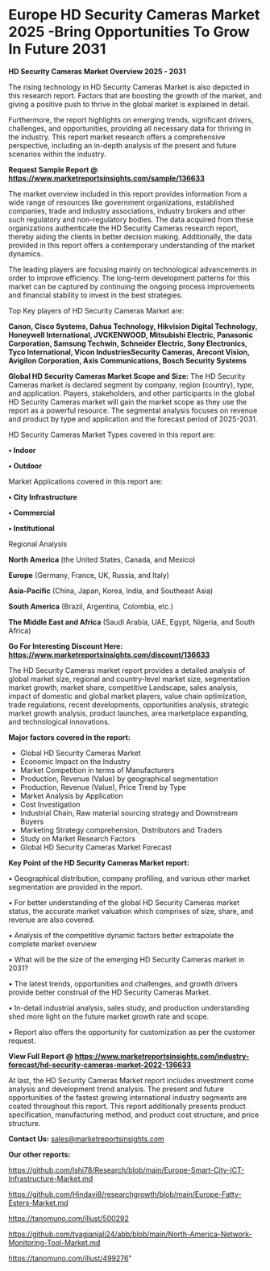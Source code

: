  # Europe HD Security Cameras Market 2025 -Bring Opportunities To Grow In Future 2031

<Strong> HD Security Cameras Market Overview 2025 - 2031</strong>

The rising technology in HD Security Cameras Market is also depicted in this research report. Factors that are boosting the growth of the market, and giving a positive push to thrive in the global market is explained in detail.

Furthermore, the report highlights on emerging trends, significant drivers, challenges, and opportunities, providing all necessary data for thriving in the industry. This report market research offers a comprehensive perspective, including an in-depth analysis of the present and future scenarios within the industry.

<strong>Request Sample Report @ <a href=https://www.marketreportsinsights.com/sample/136633>https://www.marketreportsinsights.com/sample/136633</a></strong>

The market overview included in this report provides information from a wide range of resources like government organizations, established companies, trade and industry associations, industry brokers and other such regulatory and non-regulatory bodies. The data acquired from these organizations authenticate the HD Security Cameras research report, thereby aiding the clients in better decision making. Additionally, the data provided in this report offers a contemporary understanding of the market dynamics.

The leading players are focusing mainly on technological advancements in order to improve efficiency. The long-term development patterns for this market can be captured by continuing the ongoing process improvements and financial stability to invest in the best strategies.

Top Key players of HD Security Cameras Market are:

<strong>Canon, Cisco Systems, Dahua Technology, Hikvision Digital Technology, Honeywell International, JVCKENWOOD, Mitsubishi Electric, Panasonic Corporation, Samsung Techwin, Schneider Electric, Sony Electronics, Tyco International, Vicon IndustriesSecurity Cameras, Arecont Vision, Avigilon Corporation, Axis Communications, Bosch Security Systems</strong>

<strong><b>Global HD Security Cameras Market Scope and Size:</b></strong>
The HD Security Cameras market is declared segment by company, region (country), type, and application. Players, stakeholders, and other participants in the global HD Security Cameras market will gain the market scope as they use the report as a powerful resource. The segmental analysis focuses on revenue and product by type and application and the forecast period of 2025-2031.

HD Security Cameras Market Types covered in this report are:

<strong>• Indoor

• Outdoor</strong>

Market Applications covered in this report are:

<strong>• City Infrastructure

• Commercial

• Institutional</strong> 

Regional Analysis

<strong>North America</strong> (the United States, Canada, and Mexico)

<strong>Europe</strong> (Germany, France, UK, Russia, and Italy)

<strong>Asia-Pacific</strong> (China, Japan, Korea, India, and Southeast Asia)

<strong>South America</strong> (Brazil, Argentina, Colombia, etc.)

<strong>The Middle East and Africa</strong> (Saudi Arabia, UAE, Egypt, Nigeria, and South Africa)

<strong>Go For Interesting Discount Here: <a href=https://www.marketreportsinsights.com/discount/136633>https://www.marketreportsinsights.com/discount/136633</a></strong>

The HD Security Cameras market report provides a detailed analysis of global market size, regional and country-level market size, segmentation market growth, market share, competitive Landscape, sales analysis, impact of domestic and global market players, value chain optimization, trade regulations, recent developments, opportunities analysis, strategic market growth analysis, product launches, area marketplace expanding, and technological innovations.

<strong><b>Major factors covered in the report:</b></strong>
<ul>
  <li>Global HD Security Cameras Market </li>
  <li>Economic Impact on the Industry</li>
  <li>Market Competition in terms of Manufacturers</li>
  <li>Production, Revenue (Value) by geographical segmentation</li>
  <li>Production, Revenue (Value), Price Trend by Type</li>
  <li>Market Analysis by Application</li>
  <li>Cost Investigation</li>
  <li>Industrial Chain, Raw material sourcing strategy and Downstream Buyers</li>
  <li>Marketing Strategy comprehension, Distributors and Traders</li>
  <li>Study on Market Research Factors</li>
  <li>Global HD Security Cameras Market Forecast</li>
</ul>

<strong><b>Key Point of the HD Security Cameras Market report:</b></strong>

• Geographical distribution, company profiling, and various other market segmentation are provided in the report.

• For better understanding of the global HD Security Cameras market status, the accurate market valuation which comprises of size, share, and revenue are also covered.

• Analysis of the competitive dynamic factors better extrapolate the complete market overview

• What will be the size of the emerging HD Security Cameras market in 2031?

• The latest trends, opportunities and challenges, and growth drivers provide better construal of the HD Security Cameras Market.

• In-detail industrial analysis, sales study, and production understanding shed more light on the future market growth rate and scope.

• Report also offers the opportunity for customization as per the customer request.

<strong><b>View Full Report @ <a href=https://www.marketreportsinsights.com/industry-forecast/hd-security-cameras-market-2022-136633>https://www.marketreportsinsights.com/industry-forecast/hd-security-cameras-market-2022-136633</a></b></strong>


At last, the HD Security Cameras Market report includes investment come analysis and development trend analysis. The present and future opportunities of the fastest growing international industry segments are coated throughout this report. This report additionally presents product specification, manufacturing method, and product cost structure, and price structure.

<strong>Contact Us:</strong>
sales@marketreportsinsights.com

<strong>Our other reports:</strong>

<a href=https://github.com/Ishi78/Research/blob/main/Europe-Smart-City-ICT-Infrastructure-Market.md>https://github.com/Ishi78/Research/blob/main/Europe-Smart-City-ICT-Infrastructure-Market.md</a>

<a href=https://github.com/Hindavi8/researchgrowth/blob/main/Europe-Fatty-Esters-Market.md>https://github.com/Hindavi8/researchgrowth/blob/main/Europe-Fatty-Esters-Market.md</a>

<a href=https://tanomuno.com/illust/500292>https://tanomuno.com/illust/500292</a>

<a href=https://github.com/tyagianjali24/abb/blob/main/North-America-Network-Monitoring-Tool-Market.md>https://github.com/tyagianjali24/abb/blob/main/North-America-Network-Monitoring-Tool-Market.md</a>

<a href=https://tanomuno.com/illust/499276>https://tanomuno.com/illust/499276</a>"
